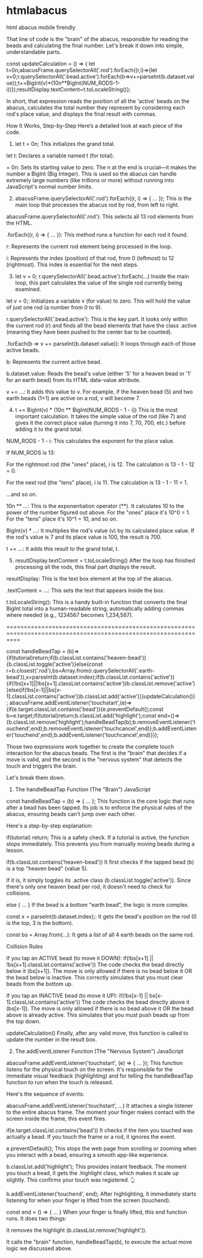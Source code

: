 # htmlabacus
html abacus mobile firendly

That line of code is the "brain" of the abacus, responsible for reading the beads and calculating the final number. Let's break it down into simple, understandable parts.


const updateCalculation = () => { let t=0n;abacusFrame.querySelectorAll('.rod').forEach((r,i)=>{let v=0;r.querySelectorAll('.bead.active').forEach(b=>v+=parseInt(b.dataset.value));t+=BigInt(v)*(10n**BigInt(NUM_RODS-1-i))});resultDisplay.textContent=t.toLocaleString()};



In short, that expression reads the position of all the 'active' beads on the abacus, calculates the total number they represent by considering each rod's place value, and displays the final result with commas.

How It Works, Step-by-Step
Here’s a detailed look at each piece of the code.

1. let t = 0n;
This initializes the grand total.

let t: Declares a variable named t (for total).

= 0n: Sets its starting value to zero. The n at the end is crucial—it makes the number a BigInt (Big Integer). This is used so the abacus can handle extremely large numbers (like trillions or more) without running into JavaScript's normal number limits. 

2. abacusFrame.querySelectorAll('.rod').forEach((r, i) => { ... });
This is the main loop that processes the abacus rod by rod, from left to right.

abacusFrame.querySelectorAll('.rod'): This selects all 13 rod elements from the HTML.

.forEach((r, i) => { ... }): This method runs a function for each rod it found.

r: Represents the current rod element being processed in the loop.

i: Represents the index (position) of that rod, from 0 (leftmost) to 12 (rightmost). This index is essential for the next steps.

3. let v = 0; r.querySelectorAll('.bead.active').forEach(...)
Inside the main loop, this part calculates the value of the single rod currently being examined.

let v = 0;: Initializes a variable v (for value) to zero. This will hold the value of just one rod (a number from 0 to 9).

r.querySelectorAll('.bead.active'): This is the key part. It looks only within the current rod (r) and finds all the bead elements that have the class .active (meaning they have been pushed to the center bar to be counted).

.forEach(b => v += parseInt(b.dataset.value)): It loops through each of those active beads.

b: Represents the current active bead.

b.dataset.value: Reads the bead's value (either '5' for a heaven bead or '1' for an earth bead) from its HTML data-value attribute.

v += ...: It adds this value to v. For example, if the heaven bead (5) and two earth beads (1+1) are active on a rod, v will become 7.

4. t += BigInt(v) * (10n ** BigInt(NUM_RODS - 1 - i))
This is the most important calculation. It takes the simple value of the rod (like 7) and gives it the correct place value (turning it into 7, 70, 700, etc.) before adding it to the grand total.

NUM_RODS - 1 - i: This calculates the exponent for the place value.

If NUM_RODS is 13:

For the rightmost rod (the "ones" place), i is 12. The calculation is 13 - 1 - 12 = 0.

For the next rod (the "tens" place), i is 11. The calculation is 13 - 1 - 11 = 1.

...and so on.

10n ** ...: This is the exponentiation operator (**). It calculates 10 to the power of the number figured out above. For the "ones" place it's 10^0 = 1. For the "tens" place it's 10^1 = 10, and so on.

BigInt(v) * ...: It multiplies the rod's value (v) by its calculated place value. If the rod's value is 7 and its place value is 100, the result is 700.

t += ...: It adds this result to the grand total, t.

5. resultDisplay.textContent = t.toLocaleString()
After the loop has finished processing all the rods, this final part displays the result.

resultDisplay: This is the text box element at the top of the abacus.

.textContent = ...: This sets the text that appears inside the box.

t.toLocaleString(): This is a handy built-in function that converts the final BigInt total into a human-readable string, automatically adding commas where needed (e.g., 1234567 becomes 1,234,567).









================================================================================================================


 const handleBeadTap = (b)=>{if(tutorial)return;if(b.classList.contains('heaven-bead')){b.classList.toggle('active')}else{const r=b.closest('.rod'),bs=Array.from(r.querySelectorAll('.earth-bead')),x=parseInt(b.dataset.index);if(b.classList.contains('active')){if(!bs[x+1]||!bs[x+1].classList.contains('active'))b.classList.remove('active')}else{if(!bs[x-1]||bs[x-1].classList.contains('active'))b.classList.add('active')}}updateCalculation()};
            abacusFrame.addEventListener('touchstart',(e)=>{if(e.target.classList.contains('bead')){e.preventDefault();const b=e.target;if(tutorial)return;b.classList.add('highlight');const end=()=>{b.classList.remove('highlight');handleBeadTap(b);b.removeEventListener('touchend',end);b.removeEventListener('touchcancel',end)};b.addEventListener('touchend',end);b.addEventListener('touchcancel',end)}});








Those two expressions work together to create the complete touch interaction for the abacus beads. The first is the "brain" that decides if a move is valid, and the second is the "nervous system" that detects the touch and triggers the brain.

Let's break them down.

1. The handleBeadTap Function (The "Brain")
JavaScript

const handleBeadTap = (b) => { ... };
This function is the core logic that runs after a bead has been tapped. Its job is to enforce the physical rules of the abacus, ensuring beads can't jump over each other.

Here's a step-by-step explanation:

if(tutorial) return;
This is a safety check. If a tutorial is active, the function stops immediately. This prevents you from manually moving beads during a lesson.

if(b.classList.contains('heaven-bead'))
It first checks if the tapped bead (b) is a top "heaven bead" (value 5).

If it is, it simply toggles its .active class (b.classList.toggle('active')). Since there's only one heaven bead per rod, it doesn't need to check for collisions.

else { ... }
If the bead is a bottom "earth bead", the logic is more complex.

const x = parseInt(b.dataset.index);: It gets the bead's position on the rod (0 is the top, 3 is the bottom).

const bs = Array.from(...): It gets a list of all 4 earth beads on the same rod.

Collision Rules 

If you tap an ACTIVE bead (to move it DOWN):
if(!bs[x+1] || !bs[x+1].classList.contains('active'))
The code checks the bead directly below it (bs[x+1]). The move is only allowed if there is no bead below it OR the bead below is inactive. This correctly simulates that you must clear beads from the bottom up.

If you tap an INACTIVE bead (to move it UP):
if(!bs[x-1] || bs[x-1].classList.contains('active'))
The code checks the bead directly above it (bs[x-1]). The move is only allowed if there is no bead above it OR the bead above is already active. This simulates that you must push beads up from the top down.

updateCalculation()
Finally, after any valid move, this function is called to update the number in the result box.

2. The addEventListener Function (The "Nervous System")
JavaScript

abacusFrame.addEventListener('touchstart', (e) => { ... });
This function listens for the physical touch on the screen. It's responsible for the immediate visual feedback (highlighting) and for telling the handleBeadTap function to run when the touch is released.

Here's the sequence of events:

abacusFrame.addEventListener('touchstart', ...)
It attaches a single listener to the entire abacus frame. The moment your finger makes contact with the screen inside the frame, this event fires.

if(e.target.classList.contains('bead'))
It checks if the item you touched was actually a bead. If you touch the frame or a rod, it ignores the event.

e.preventDefault();
This stops the web page from scrolling or zooming when you interact with a bead, ensuring a smooth app-like experience.

b.classList.add('highlight');
This provides instant feedback. The moment you touch a bead, it gets the .highlight class, which makes it scale up slightly. This confirms your touch was registered. 👆

b.addEventListener('touchend', end);
After highlighting, it immediately starts listening for when your finger is lifted from the screen (touchend).

const end = () => { ... }
When your finger is finally lifted, this end function runs. It does two things:

It removes the highlight (b.classList.remove('highlight')).

It calls the "brain" function, handleBeadTap(b), to execute the actual move logic we discussed above.
